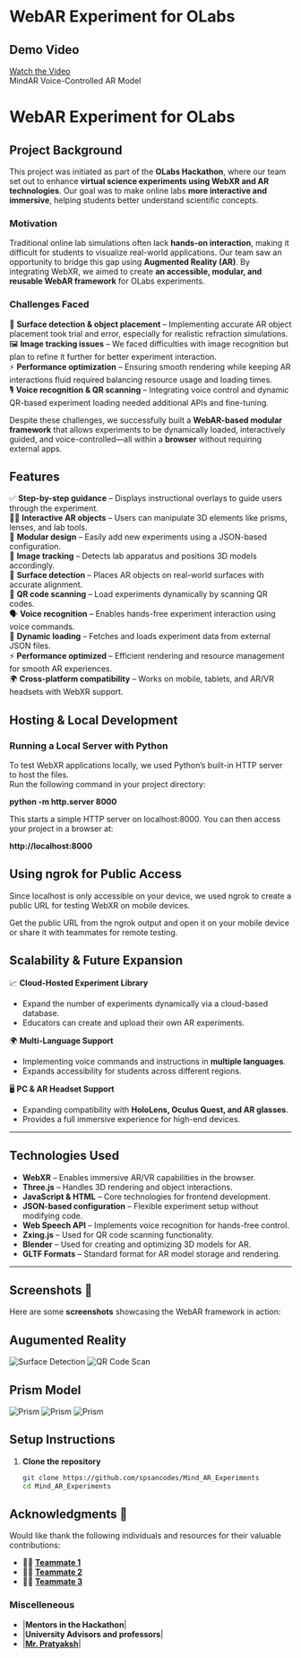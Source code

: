 # WebAR Experiment for OLabs  

## Demo Video  
[Watch the Video](https://drive.google.com/file/d/1Wfm-NOINuB0eAEoGixyq7OgRUFwc6Nzk/view?usp=drive_link)  
MindAR Voice-Controlled AR Model  

# WebAR Experiment for OLabs  

## Project Background  
This project was initiated as part of the **OLabs Hackathon**, where our team set out to enhance **virtual science experiments using WebXR and AR technologies**. Our goal was to make online labs **more interactive and immersive**, helping students better understand scientific concepts.  

### Motivation  
Traditional online lab simulations often lack **hands-on interaction**, making it difficult for students to visualize real-world applications. Our team saw an opportunity to bridge this gap using **Augmented Reality (AR)**. By integrating WebXR, we aimed to create **an accessible, modular, and reusable WebAR framework** for OLabs experiments.  

### Challenges Faced   
📌 **Surface detection & object placement** – Implementing accurate AR object placement took trial and error, especially for realistic refraction simulations.  
🖼️ **Image tracking issues** – We faced difficulties with image recognition but plan to refine it further for better experiment interaction.  
⚡ **Performance optimization** – Ensuring smooth rendering while keeping AR interactions fluid required balancing resource usage and loading times.  
🎙️ **Voice recognition & QR scanning** – Integrating voice control and dynamic QR-based experiment loading needed additional APIs and fine-tuning.  

Despite these challenges, we successfully built a **WebAR-based modular framework** that allows experiments to be dynamically loaded, interactively guided, and voice-controlled—all within a **browser** without requiring external apps.  

## Features  
✅ **Step-by-step guidance** – Displays instructional overlays to guide users through the experiment.  
🧑‍🔬 **Interactive AR objects** – Users can manipulate 3D elements like prisms, lenses, and lab tools.  
📂 **Modular design** – Easily add new experiments using a JSON-based configuration.  
🎯 **Image tracking** – Detects lab apparatus and positions 3D models accordingly.  
📡 **Surface detection** – Places AR objects on real-world surfaces with accurate alignment.  
📸 **QR code scanning** – Load experiments dynamically by scanning QR codes.  
🗣️ **Voice recognition** – Enables hands-free experiment interaction using voice commands.  
🔄 **Dynamic loading** – Fetches and loads experiment data from external JSON files.  
⚡ **Performance optimized** – Efficient rendering and resource management for smooth AR experiences.  
🌍 **Cross-platform compatibility** – Works on mobile, tablets, and AR/VR headsets with WebXR support.  

## Hosting & Local Development  

### Running a Local Server with Python  
To test WebXR applications locally, we used Python’s built-in HTTP server to host the files.  
Run the following command in your project directory:  

**python -m http.server 8000**

This starts a simple HTTP server on localhost:8000. You can then access your project in a browser at:

**http://localhost:8000**

## Using ngrok for Public Access
Since localhost is only accessible on your device, we used ngrok to create a public URL for testing WebXR on mobile devices.

Get the public URL from the ngrok output and open it on your mobile device or share it with teammates for remote testing.




## Scalability & Future Expansion  

📈 **Cloud-Hosted Experiment Library**  
- Expand the number of experiments dynamically via a cloud-based database.  
- Educators can create and upload their own AR experiments.  

🌍 **Multi-Language Support**  
- Implementing voice commands and instructions in **multiple languages**.  
- Expands accessibility for students across different regions.  

🖥️ **PC & AR Headset Support**  
- Expanding compatibility with **HoloLens, Oculus Quest, and AR glasses**.  
- Provides a full immersive experience for high-end devices.  

---


## Technologies Used  
- **WebXR** – Enables immersive AR/VR capabilities in the browser.  
- **Three.js** – Handles 3D rendering and object interactions.  
- **JavaScript & HTML** – Core technologies for frontend development.  
- **JSON-based configuration** – Flexible experiment setup without modifying code.  
- **Web Speech API** – Implements voice recognition for hands-free control.  
- **Zxing.js** – Used for QR code scanning functionality.  
- **Blender** – Used for creating and optimizing 3D models for AR.  
- **GLTF Formats** – Standard format for AR model storage and rendering.  

---


## Screenshots 📸  

Here are some **screenshots** showcasing the WebAR framework in action:  


## Augumented Reality

 ![Surface Detection](/images/AR%20(1).png) 
 ![QR Code Scan](/images/QRCode.png) 

 ## Prism Model

 ![Prism](/images/prism1.png) 
 ![Prism](/images/prism2.png) 
 ![Prism](/images/prism3.png) 


## Setup Instructions  

1. **Clone the repository**  
   ```sh
   git clone https://github.com/spsancodes/Mind_AR_Experiments
   cd Mind_AR_Experiments

## Acknowledgments 🙌
Would like thank the following individuals and resources for their valuable contributions:  

- 👨‍💻 **[Teammate 1](https://github.com/Garudan014)**
- 👨‍💻 **[Teammate 2](https://github.com/Yadi-codes)**
- 👨‍💻 **[Teammate 3](https://github.com/)**

### Miscelleneous
- |**Mentors in the Hackathon**|
- |**University Advisors and professors**|
- |**[Mr. Pratyaksh](https://github.com/LoneWolf4713)**|


